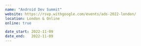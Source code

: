 ```yaml
---
name: "Android Dev Summit"
website: https://rsvp.withgoogle.com/events/ads-2022-london/
location: London & Online
online: true

date_start: 2022-11-09
date_end:   2022-11-09
---
```


